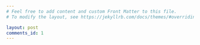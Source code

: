 ```yaml
---
# Feel free to add content and custom Front Matter to this file.
# To modify the layout, see https://jekyllrb.com/docs/themes/#overriding-theme-defaults

layout: post
comments_id: 1
---
```


